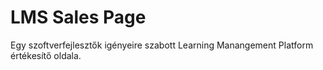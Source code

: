 # LMS Sales Page

Egy szoftverfejlesztők igényeire szabott Learning Manangement Platform
értékesítő oldala.

